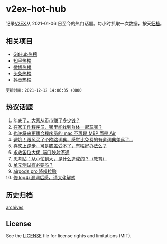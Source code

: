 # v2ex-hot-hub

 记录[V2EX](https://www.v2ex.com/)从 2021-01-06 日至今的热门话题。每小时抓取一次数据，按天[归档](archives)。
 
 ## 相关项目

- [GitHub热榜](https://github.com/snaildev/github-hot-hub)
- [知乎热榜](https://github.com/snaildev/zhihu-hot-hub)
- [微博热榜](https://github.com/snaildev/weibo-hot-hub)
- [头条热榜](https://github.com/snaildev/toutiao-hot-hub)
- [抖音热榜](https://github.com/snaildev/douyin-hot-hub)


 `更新时间：2021-12-12 14:06:35 +0800`

## 热议话题

1. [年底了，大家从币市赚了多少钱？](https://www.v2ex.com/t/821518)
1. [在家工作程序员，哪里能找到群体一起玩呢？](https://www.v2ex.com/t/821514)
1. [也许将来更适合程序员的 mac 不再是 MBP 而是 Air](https://www.v2ex.com/t/821519)
1. [避坑！跟风买了个欧路词典，感觉比免费的有道词典差远了...](https://www.v2ex.com/t/821603)
1. [喜欢上跑步，可是膝盖受不了，有啥好办法么？](https://www.v2ex.com/t/821537)
1. [求救各位大佬, 端口映射不通](https://www.v2ex.com/t/821521)
1. [思考贴：从小忙到大，是什么造成的？（教育）](https://www.v2ex.com/t/821597)
1. [单元测试有必要吗？](https://www.v2ex.com/t/821608)
1. [airpods pro 降噪拉胯](https://www.v2ex.com/t/821515)
1. [修 log4j 漏洞后感，请大佬解惑](https://www.v2ex.com/t/821572)

## 历史归档

[archives](archives)

## License

See the [LICENSE](LICENSE) file for license rights and limitations (MIT).
